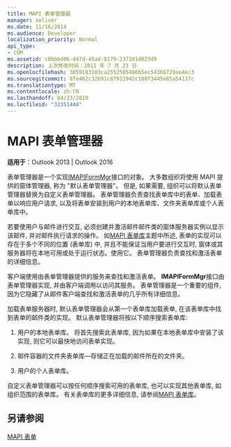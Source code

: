 ```yaml
---
title: MAPI 表单管理器
manager: soliver
ms.date: 11/16/2014
ms.audience: Developer
localization_priority: Normal
api_type:
- COM
ms.assetid: c0bbbd06-d47d-45ad-8179-2372d1d023d0
description: 上次修改时间：2011 年 7 月 23 日
ms.openlocfilehash: 3059183103ca2552505486b5ec54366729ae4ec3
ms.sourcegitcommit: 8fe462c32b91c87911942c188f3445e85a54137c
ms.translationtype: MT
ms.contentlocale: zh-CN
ms.lasthandoff: 04/23/2019
ms.locfileid: "32351448"
---
```

# <a name="mapi-form-manager"></a>MAPI 表单管理器

  
  
**适用于**：Outlook 2013 | Outlook 2016 
  
表单管理器是一个实现[IMAPIFormMgr](imapiformmgriunknown.md)接口的对象。 大多数组织将使用 MAPI 提供的窗体管理器, 称为 "默认表单管理器"。 但是, 如果需要, 组织可以将默认表单管理器替换为自定义表单管理器。 表单管理器负责查找表单库中的表单、加载表单以响应用户请求, 以及将表单安装到用户的本地表单库、文件夹表单库或个人表单库中。 
  
若要使用户与邮件进行交互, 必须创建并激活邮件邮件类的窗体服务器实例以显示该邮件, 并对邮件执行请求的操作。 如[MAPI 表单库](mapi-form-libraries.md)主题中所述, 表单的实现可以存在于多个不同的位置 (表单库) 中, 并且不能保证当用户要进行交互时, 窗体或其服务器将在本地可用或处于运行状态。使用它。 表单管理器负责查找和激活表单的详细信息。
  
客户端使用由表单管理器提供的服务来查找和激活表单。 **IMAPIFormMgr**接口由表单管理器实现, 并由客户端调用以访问其服务。 表单管理器是一个重要的组件, 因为它隐藏了从邮件客户端查找和激活表单的几乎所有详细信息。 
  
加载表单服务器时, 默认表单管理器会从第一个表单库加载表单, 在该表单库中找到表单的邮件类的实现。 默认表单管理器将按以下顺序搜索表单库:
  
1. 用户的本地表单库。 将首先搜索此表单库, 因为如果在本地表单库中安装了该实现, 则它可以最快地访问表单实现。
    
2. 邮件容器的文件夹表单库—存储正在加载的邮件所在的文件夹。
    
3. 用户的个人表单库。
    
自定义表单管理器可以按任何顺序搜索可用的表单库, 也可以实现其他表单库, 如组织范围的表单库。 有关表单库的更多详细信息, 请参阅[MAPI 表单库](mapi-form-libraries.md)。 
  
## <a name="see-also"></a>另请参阅



[MAPI 表单](mapi-forms.md)

